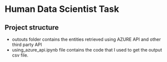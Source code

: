 # Human Data Scientist Task

## Project structure
- outouts folder contains the entities retrieved using AZURE API and other third party API
- using_azure_api.ipynb file contains the code that I used to get the output csv file.
